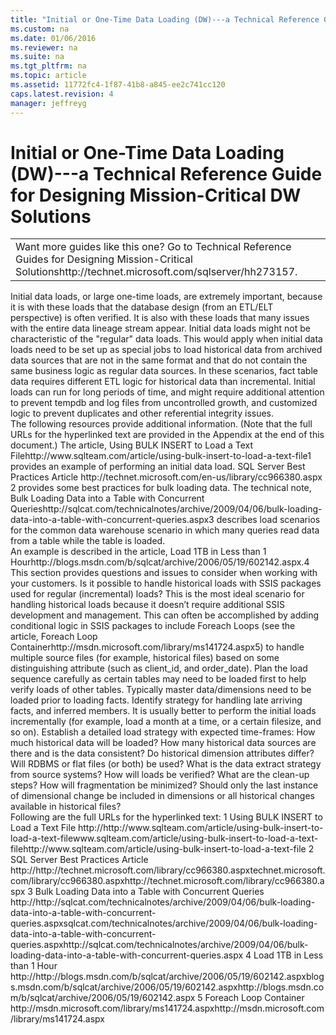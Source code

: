 ```yaml
---
title: "Initial or One-Time Data Loading (DW)---a Technical Reference Guide for Designing Mission-Critical DW Solutions"
ms.custom: na
ms.date: 01/06/2016
ms.reviewer: na
ms.suite: na
ms.tgt_pltfrm: na
ms.topic: article
ms.assetid: 11772fc4-1f87-41b8-a845-ee2c741cc120
caps.latest.revision: 4
manager: jeffreyg
---
```

# Initial or One-Time Data Loading (DW)---a Technical Reference Guide for Designing Mission-Critical DW Solutions
<?xml version="1.0" encoding="utf-8"?>
<developerConceptualDocument xmlns="http://ddue.schemas.microsoft.com/authoring/2003/5" xmlns:xlink="http://www.w3.org/1999/xlink" xmlns:xsi="http://www.w3.org/2001/XMLSchema-instance" xsi:schemaLocation="http://ddue.schemas.microsoft.com/authoring/2003/5 http://clixdevr3.blob.core.windows.net/ddueschema/developer.xsd">
  <introduction>
    <table xmlns:caps="http://schemas.microsoft.com/build/caps/2013/11">
      <tbody>
        <tr>
          <TD>
            <para>
              <embeddedLabel>Want more guides like this one?</embeddedLabel> Go to <externalLink><linkText>Technical Reference Guides for Designing Mission-Critical Solutions</linkText><linkUri>http://technet.microsoft.com/sqlserver/hh273157</linkUri></externalLink>.</para>
          </TD>
        </tr>
      </tbody>
    </table>
    <para>Initial data loads, or large one-time loads, are extremely important, because it is with these loads that the database design (from an ETL/ELT perspective) is often verified. It is also with these loads that many issues with the entire data lineage stream appear. Initial data loads might not be characteristic of the "regular" data loads. This would apply when initial data loads need to be set up as special jobs to load historical data from archived data sources that are not in the same format and that do not contain the same business logic as regular data sources. In these scenarios, fact table data requires different ETL logic for historical data than incremental. Initial loads can run for long periods of time, and might require additional attention to prevent tempdb and log files from uncontrolled growth, and customized logic to prevent duplicates and other referential integrity issues.</para>
  </introduction>
  <section>
    <title>Best Practices</title>
    <content>
      <para>The following resources provide additional information. (Note that the full URLs for the hyperlinked text are provided in the Appendix at the end of this document.)</para>
      <list class="bullet">
        <listItem>
          <para>The article, <externalLink><linkText>Using BULK INSERT to Load a Text File</linkText><linkUri>http://www.sqlteam.com/article/using-bulk-insert-to-load-a-text-file</linkUri></externalLink><superscript>1</superscript> provides an example of performing an initial data load.</para>
        </listItem>
        <listItem>
          <para>
            <externalLink>
              <linkText>SQL Server Best Practices Article</linkText>
              <linkUri>http://technet.microsoft.com/en-us/library/cc966380.aspx</linkUri>
            </externalLink>
            <superscript>2</superscript> provides some best practices for bulk loading data.</para>
        </listItem>
        <listItem>
          <para>The technical note, <externalLink><linkText>Bulk Loading Data into a Table with Concurrent Queries</linkText><linkUri>http://sqlcat.com/technicalnotes/archive/2009/04/06/bulk-loading-data-into-a-table-with-concurrent-queries.aspx</linkUri></externalLink><superscript>3</superscript> describes load scenarios for the common data warehouse scenario in which many queries read data from a table while the table is loaded.</para>
        </listItem>
      </list>
    </content>
  </section>
  <section>
    <title>Case Studies and References</title>
    <content>
      <para>An example is described in the article, <externalLink><linkText>Load 1TB in Less than 1 Hour</linkText><linkUri>http://blogs.msdn.com/b/sqlcat/archive/2006/05/19/602142.aspx</linkUri></externalLink>.<superscript>4</superscript></para>
    </content>
  </section>
  <section>
    <title>Questions and Considerations</title>
    <content>
      <para>This section provides questions and issues to consider when working with your customers.</para>
      <list class="bullet">
        <listItem>
          <para>Is it possible to handle historical loads with SSIS packages used for regular (incremental) loads? This is the most ideal scenario for handling historical loads because it doesn’t require additional SSIS development and management. This can often be accomplished by adding conditional logic in SSIS packages to include Foreach Loops (see the article, <externalLink><linkText>Foreach Loop Container</linkText><linkUri>http://msdn.microsoft.com/library/ms141724.aspx</linkUri></externalLink><superscript>5</superscript>) to handle multiple source files (for example, historical files) based on some distinguishing attribute (such as client_id, and order_date).</para>
        </listItem>
        <listItem>
          <para>Plan the load sequence carefully as certain tables may need to be loaded first to help verify loads of other tables. Typically master data/dimensions need to be loaded prior to loading facts. Identify strategy for handling late arriving facts, and inferred members.</para>
        </listItem>
        <listItem>
          <para>It is usually better to perform the initial loads incrementally (for example, load a month at a time, or a certain filesize, and so on).</para>
        </listItem>
        <listItem>
          <para>Establish a detailed load strategy with expected time-frames:</para>
          <list class="bullet">
            <listItem>
              <para>How much historical data will be loaded?</para>
            </listItem>
            <listItem>
              <para>How many historical data sources are there and is the data consistent?</para>
            </listItem>
            <listItem>
              <para>Do historical dimension attributes differ?</para>
            </listItem>
            <listItem>
              <para>Will RDBMS or flat files (or both) be used?</para>
            </listItem>
            <listItem>
              <para>What is the data extract strategy from source systems?</para>
            </listItem>
            <listItem>
              <para>How will loads be verified?</para>
            </listItem>
            <listItem>
              <para>What are the clean-up steps?</para>
            </listItem>
            <listItem>
              <para>How will fragmentation be minimized?</para>
            </listItem>
            <listItem>
              <para>Should only the last instance of dimensional change be included in dimensions or all historical changes available in historical files?</para>
            </listItem>
          </list>
        </listItem>
      </list>
    </content>
  </section>
  <section>
    <title>Appendix</title>
    <content>
      <para>Following are the full URLs for the hyperlinked text:</para>
      <para>
        <superscript>1</superscript> Using BULK INSERT to Load a Text File  <externalLink><linkText>http://</linkText><linkUri>http://www.sqlteam.com/article/using-bulk-insert-to-load-a-text-file</linkUri></externalLink><externalLink><linkText>www.sqlteam.com/article/using-bulk-insert-to-load-a-text-file</linkText><linkUri>http://www.sqlteam.com/article/using-bulk-insert-to-load-a-text-file</linkUri></externalLink></para>
      <para>
        <superscript>2</superscript> SQL Server Best Practices Article  <externalLink><linkText>http://</linkText><linkUri>http://technet.microsoft.com/library/cc966380.aspx</linkUri></externalLink><externalLink><linkText>technet.microsoft.com/library/cc966380.aspx</linkText><linkUri>http://technet.microsoft.com/library/cc966380.aspx</linkUri></externalLink></para>
      <para>
        <superscript>3</superscript> Bulk Loading Data into a Table with Concurrent Queries  <externalLink><linkText>http://</linkText><linkUri>http://sqlcat.com/technicalnotes/archive/2009/04/06/bulk-loading-data-into-a-table-with-concurrent-queries.aspx</linkUri></externalLink><externalLink><linkText>sqlcat.com/technicalnotes/archive/2009/04/06/bulk-loading-data-into-a-table-with-concurrent-queries.aspx</linkText><linkUri>http://sqlcat.com/technicalnotes/archive/2009/04/06/bulk-loading-data-into-a-table-with-concurrent-queries.aspx</linkUri></externalLink></para>
      <para>
        <superscript>4</superscript> Load 1TB in Less than 1 Hour  <externalLink><linkText>http://</linkText><linkUri>http://blogs.msdn.com/b/sqlcat/archive/2006/05/19/602142.aspx</linkUri></externalLink><externalLink><linkText>blogs.msdn.com/b/sqlcat/archive/2006/05/19/602142.aspx</linkText><linkUri>http://blogs.msdn.com/b/sqlcat/archive/2006/05/19/602142.aspx</linkUri></externalLink></para>
      <para>
        <superscript>5</superscript> Foreach Loop Container  <externalLink><linkText>http://msdn.microsoft.com/library/ms141724.aspx</linkText><linkUri>http://msdn.microsoft.com/library/ms141724.aspx</linkUri></externalLink></para>
    </content>
  </section>
  <relatedTopics />
</developerConceptualDocument>